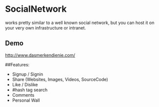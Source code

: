 # SocialNetwork

works pretty similar to a well known social network, 
but you can host it on your very own infrastructure or intranet. 

## Demo
http://www.dasmerkendienie.com/


##Features:
* Signup / Signin
* Share (Websites, Images, Videos, SourceCode)
* Like / Dislike
* #hash tag search
* Comments
* Personal Wall

